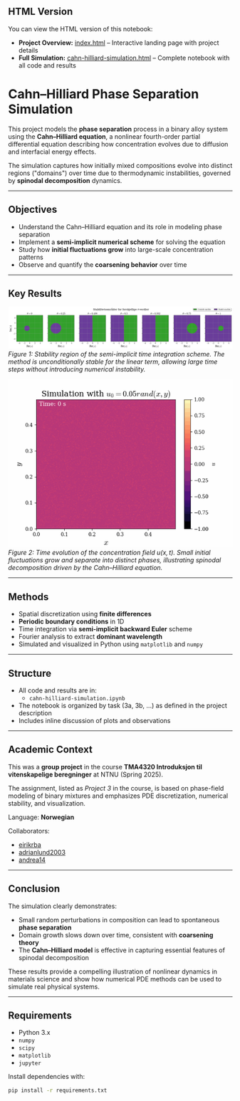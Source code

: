 ## HTML Version
You can view the HTML version of this notebook:
- **Project Overview:** [index.html](https://endregb.github.io/cahn-hilliard-simulation/) – Interactive landing page with project details
- **Full Simulation:** [cahn-hilliard-simulation.html](https://endregb.github.io/cahn-hilliard-simulation/cahn-hilliard-simulation.html) – Complete notebook with all code and results

# Cahn–Hilliard Phase Separation Simulation

This project models the **phase separation** process in a binary alloy system using the **Cahn–Hilliard equation**, a nonlinear fourth-order partial differential equation describing how concentration evolves due to diffusion and interfacial energy effects.

The simulation captures how initially mixed compositions evolve into distinct regions ("domains") over time due to thermodynamic instabilities, governed by **spinodal decomposition** dynamics.

---

## Objectives

- Understand the Cahn–Hilliard equation and its role in modeling phase separation
- Implement a **semi-implicit numerical scheme** for solving the equation
- Study how **initial fluctuations grow** into large-scale concentration patterns
- Observe and quantify the **coarsening behavior** over time

---

## Key Results

![Stability region](figures\stability-regions-theta.png)  
*Figure 1: Stability region of the semi-implicit time integration scheme. The method is unconditionally stable for the linear term, allowing large time steps without introducing numerical instability.*

![Concentration profile over time](figures\CahnHilliard_RK_u2.gif)  
*Figure 2: Time evolution of the concentration field $u(x,t)$. Small initial fluctuations grow and separate into distinct phases, illustrating spinodal decomposition driven by the Cahn–Hilliard equation.*

---

## Methods

- Spatial discretization using **finite differences**
- **Periodic boundary conditions** in 1D
- Time integration via **semi-implicit backward Euler** scheme
- Fourier analysis to extract **dominant wavelength**
- Simulated and visualized in Python using `matplotlib` and `numpy`

---

## Structure

- All code and results are in:
  - `cahn-hilliard-simulation.ipynb`
- The notebook is organized by task (3a, 3b, ...) as defined in the project description
- Includes inline discussion of plots and observations

---

## Academic Context

This was a **group project** in the course **TMA4320 Introduksjon til vitenskapelige beregninger** at NTNU (Spring 2025).

The assignment, listed as *Project 3* in the course, is based on phase-field modeling of binary mixtures and emphasizes PDE discretization, numerical stability, and visualization.

Language: **Norwegian**

Collaborators:

- [eirikrba](https://github.com/eirikrba)
- [adrianlund2003](https://github.com/adrianlund2003)
- [andrea14](https://github.com/andrea14)

---

## Conclusion

The simulation clearly demonstrates:

- Small random perturbations in composition can lead to spontaneous **phase separation**
- Domain growth slows down over time, consistent with **coarsening theory**
- The **Cahn–Hilliard model** is effective in capturing essential features of spinodal decomposition

These results provide a compelling illustration of nonlinear dynamics in materials science and show how numerical PDE methods can be used to simulate real physical systems.

---

## Requirements

- Python 3.x
- `numpy`
- `scipy`
- `matplotlib`
- `jupyter`

Install dependencies with:

```bash
pip install -r requirements.txt
